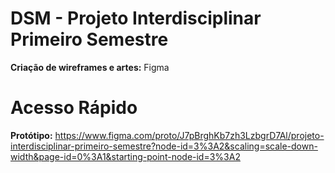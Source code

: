 # DSM - Projeto Interdisciplinar Primeiro Semestre
<b>Criação de wireframes e artes:</b> Figma

# Acesso Rápido
<b>Protótipo:</b> https://www.figma.com/proto/J7pBrghKb7zh3LzbgrD7Al/projeto-interdisciplinar-primeiro-semestre?node-id=3%3A2&scaling=scale-down-width&page-id=0%3A1&starting-point-node-id=3%3A2
